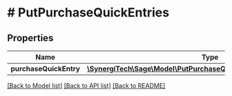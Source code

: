 # # PutPurchaseQuickEntries

## Properties

Name | Type | Description | Notes
------------ | ------------- | ------------- | -------------
**purchaseQuickEntry** | [**\SynergiTech\Sage\Model\PutPurchaseQuickEntriesPurchaseQuickEntry**](PutPurchaseQuickEntriesPurchaseQuickEntry.md) |  |

[[Back to Model list]](../../README.md#models) [[Back to API list]](../../README.md#endpoints) [[Back to README]](../../README.md)
